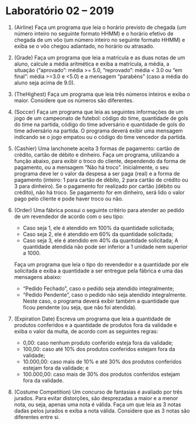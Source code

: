 
Laboratório 02 – 2019 
=====================

1. (Airline) Faça um programa que leia o horário previsto de chegada (um número inteiro no seguinte formato HHMM) e o horário 
  efetivo de chegada de um vôo (um número inteiro no seguinte formato HHMM) e exiba se o vôo chegou adiantado, no 
  horário ou atrasado.
  
2. (Grade) Faça um programa que leia a matrícula e as duas notas de um aluno, calcule a média aritmética e exiba a matrícula,
  a média, a situação (“aprovado”: média >= 5.0, “reprovado”: média < 3.0 ou “em final”: média >=3.0 e <5.0) e a 
  mensagem “parabéns” (caso a média do aluno seja acima de 9.0).
  
3. (TheHighest) Faça um programa que leia três números inteiros e exiba o maior. Considere que os números são diferentes.

4. (Soccer) Faça um programa que leia as seguintes informações de um jogo de um campeonato de futebol: código do time, 
  quantidade de gols do time na partida, código do time adversário e quantidade de gols do time adversário na partida. 
  O programa deverá exibir uma mensagem indicando se o jogo empatou ou o código do time vencedor da partida.
  
5. (Cashier) Uma lanchonete aceita 3 formas de pagamento: cartão de crédito, cartão de débito e dinheiro. Faça um programa, 
  utilizando a função abaixo, para exibir o troco do cliente, dependendo da forma de pagamento, ou a mensagem “Não há 
  troco”. Inicialmente, o seu programa deve ler o valor da despesa a ser paga (real) e a forma de pagamento (inteiro:
  1 para cartão de débito, 2 para cartão de crédito ou 3 para dinheiro). Se o pagamento for realizado por cartão 
  (débito ou crédito), não há troco. Se pagamento for em dinheiro, será lido o valor pago pelo cliente e pode haver 
  troco ou não.
  
6. (Order) Uma fábrica possui o seguinte critério para atender ao pedido de um revendedor de acordo com o seu tipo:

    - Caso seja 1, ele é atendido em 100% da quantidade solicitada;
    - Caso seja 2, ele é atendido em 60% da quantidade solicitada;
    - Caso seja 3, ele é atendido em 40% da quantidade solicitada;
   A quantidade atendida não pode ser inferior a 1 unidade nem superior a 1000.
  
   Faça um programa que leia o tipo do revendedor e a quantidade por ele solicitada e exiba a quantidade a ser entregue
   pela fábrica e uma das mensagens abaixo:
  
    - “Pedido Fechado”, caso o pedido seja atendido integralmente;
    - “Pedido Pendente”, caso o pedido não seja atendido integralmente. Neste caso, o programa deverá exibir também a 
      quantidade que ficou pendente (ou seja, que não foi atendida).
    
7. (Expiration Date) Escreva um programa que leia a quantidade de produtos conferidos e a quantidade de produtos fora da validade e exiba
   o valor da multa, de acordo com as seguintes regras:

    - 0,00: caso nenhum produto conferido esteja fora da validade;
    - 100,00: caso até 10% dos produtos conferidos estejam fora da validade;
    - 10.000,00: caso mais de 10% e até 30% dos produtos conferidos estejam fora da validade; e
    - 100.000,00: caso mais de 30% dos produtos conferidos estejam fora da validade.
  
8. (Costume Competition) Um concurso de fantasias é avaliado por três jurados. Para evitar distorções, são desprezadas a maior e a menor nota,
  ou seja, apenas uma nota é válida. Faça um que leia as 3 notas dadas pelos jurados e exiba a nota válida. Considere 
  que as 3 notas são diferentes entre si.
